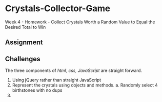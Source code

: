 # Crystals-Collector-Game
Week 4 - Homework - Collect Crystals Worth a Random Value to Equal the Desired Total to Win

## Assignment

## Challenges
The three components of _html, css, JavaScript_ are straight forward. 
1. Using jQuery rather than straight JavaScript
2. Represent the crystals using objects and methods.
    a. Randomly select 4 birthstones with no dups
3. 